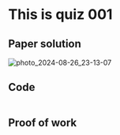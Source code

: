 # This is quiz 001

## Paper solution
![photo_2024-08-26_23-13-07](https://github.com/user-attachments/assets/31441a12-95b4-4694-8bd2-c7cdaa9b6785)


## Code
```.py
```
## Proof of work
